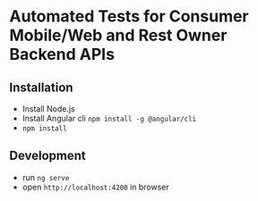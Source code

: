 # Automated Tests for Consumer Mobile/Web and Rest Owner Backend APIs

## Installation
* Install Node.js
* Install Angular cli `npm install -g @angular/cli`
* `npm install`

## Development
* run `ng serve`
* open `http://localhost:4200` in browser